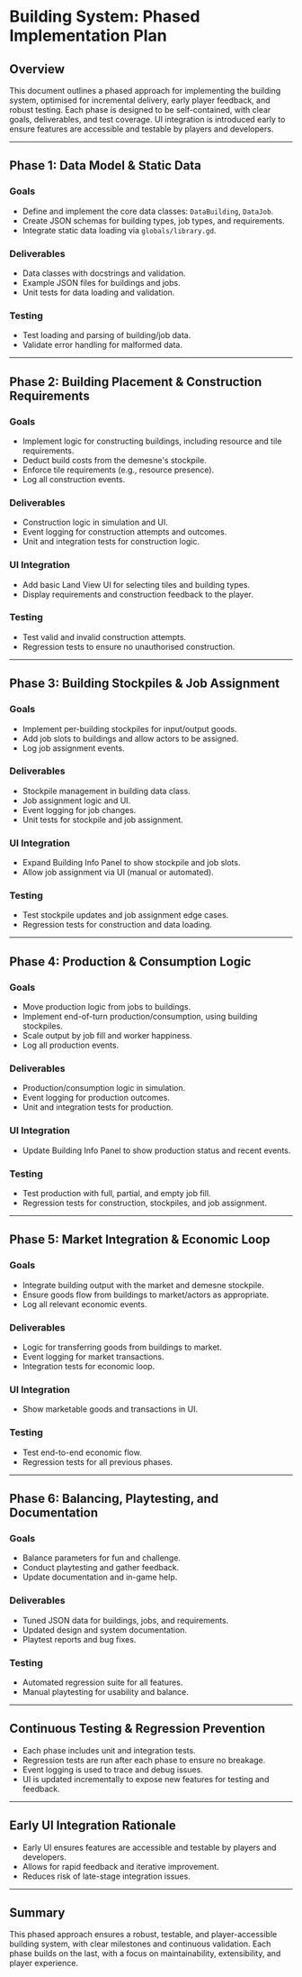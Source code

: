 # Building System: Phased Implementation Plan

## Overview
This document outlines a phased approach for implementing the building system, optimised for incremental delivery, early player feedback, and robust testing. Each phase is designed to be self-contained, with clear goals, deliverables, and test coverage. UI integration is introduced early to ensure features are accessible and testable by players and developers.

---

## Phase 1: Data Model & Static Data

### Goals
- Define and implement the core data classes: `DataBuilding`, `DataJob`.
- Create JSON schemas for building types, job types, and requirements.
- Integrate static data loading via `globals/library.gd`.

### Deliverables
- Data classes with docstrings and validation.
- Example JSON files for buildings and jobs.
- Unit tests for data loading and validation.

### Testing
- Test loading and parsing of building/job data.
- Validate error handling for malformed data.

---

## Phase 2: Building Placement & Construction Requirements

### Goals
- Implement logic for constructing buildings, including resource and tile requirements.
- Deduct build costs from the demesne's stockpile.
- Enforce tile requirements (e.g., resource presence).
- Log all construction events.

### Deliverables
- Construction logic in simulation and UI.
- Event logging for construction attempts and outcomes.
- Unit and integration tests for construction logic.

### UI Integration
- Add basic Land View UI for selecting tiles and building types.
- Display requirements and construction feedback to the player.

### Testing
- Test valid and invalid construction attempts.
- Regression tests to ensure no unauthorised construction.

---

## Phase 3: Building Stockpiles & Job Assignment

### Goals
- Implement per-building stockpiles for input/output goods.
- Add job slots to buildings and allow actors to be assigned.
- Log job assignment events.

### Deliverables
- Stockpile management in building data class.
- Job assignment logic and UI.
- Event logging for job changes.
- Unit tests for stockpile and job assignment.

### UI Integration
- Expand Building Info Panel to show stockpile and job slots.
- Allow job assignment via UI (manual or automated).

### Testing
- Test stockpile updates and job assignment edge cases.
- Regression tests for construction and data loading.

---

## Phase 4: Production & Consumption Logic

### Goals
- Move production logic from jobs to buildings.
- Implement end-of-turn production/consumption, using building stockpiles.
- Scale output by job fill and worker happiness.
- Log all production events.

### Deliverables
- Production/consumption logic in simulation.
- Event logging for production outcomes.
- Unit and integration tests for production.

### UI Integration
- Update Building Info Panel to show production status and recent events.

### Testing
- Test production with full, partial, and empty job fill.
- Regression tests for construction, stockpiles, and job assignment.

---

## Phase 5: Market Integration & Economic Loop

### Goals
- Integrate building output with the market and demesne stockpile.
- Ensure goods flow from buildings to market/actors as appropriate.
- Log all relevant economic events.

### Deliverables
- Logic for transferring goods from buildings to market.
- Event logging for market transactions.
- Integration tests for economic loop.

### UI Integration
- Show marketable goods and transactions in UI.

### Testing
- Test end-to-end economic flow.
- Regression tests for all previous phases.

---

## Phase 6: Balancing, Playtesting, and Documentation

### Goals
- Balance parameters for fun and challenge.
- Conduct playtesting and gather feedback.
- Update documentation and in-game help.

### Deliverables
- Tuned JSON data for buildings, jobs, and requirements.
- Updated design and system documentation.
- Playtest reports and bug fixes.

### Testing
- Automated regression suite for all features.
- Manual playtesting for usability and balance.

---

## Continuous Testing & Regression Prevention
- Each phase includes unit and integration tests.
- Regression tests are run after each phase to ensure no breakage.
- Event logging is used to trace and debug issues.
- UI is updated incrementally to expose new features for testing and feedback.

---

## Early UI Integration Rationale
- Early UI ensures features are accessible and testable by players and developers.
- Allows for rapid feedback and iterative improvement.
- Reduces risk of late-stage integration issues.

---

## Summary
This phased approach ensures a robust, testable, and player-accessible building system, with clear milestones and continuous validation. Each phase builds on the last, with a focus on maintainability, extensibility, and player experience. 